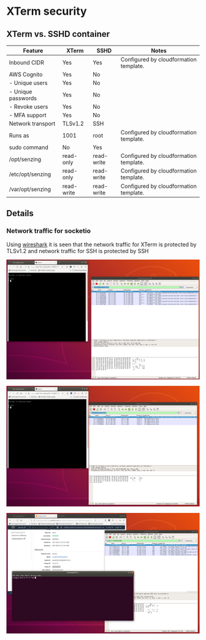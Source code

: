 # XTerm security

## XTerm vs. SSHD container

| Feature            | XTerm      | SSHD       | Notes                                  |
|--------------------|------------|------------| ---------------------------------------|
| Inbound CIDR       | Yes        | Yes        | Configured by cloudformation template. |
| AWS Cognito        | Yes        | No         | |
| - Unique users     | Yes        | No         | |
| - Unique passwords | Yes        | No         | |
| - Revoke users     | Yes        | No         | |
| - MFA support      | Yes        | No         | |
| Network transport  | TLSv1.2    | SSH        | |
| Runs as            | 1001       | root       | Configured by cloudformation template. |
| sudo command       | No         | Yes        | |
| /opt/senzing       | read-only  | read-write | Configured by cloudformation template. |
| /etc/opt/senzing   | read-only  | read-write | Configured by cloudformation template. |
| /var/opt/senzing   | read-write | read-write | Configured by cloudformation template. |

## Details

### Network traffic for socketio

Using
[wireshark](https://www.wireshark.org/)
it is seen that the network traffic for XTerm is protected by TLSv1.2
and network traffic for SSH is protected by SSH

![Traffic from XTerm to host](xterm-to-host.png)

![Traffic from host back to XTerm](host-to-xterm.png)

![SSH traffic](sshd.png)
